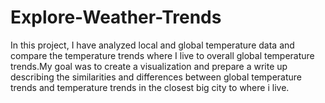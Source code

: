 # Explore-Weather-Trends

In this project, I have analyzed local and global temperature data and compare the temperature trends where I live to overall global temperature trends.My goal was to create a visualization and prepare a write up describing the similarities and differences between global temperature trends and temperature trends in the closest big city to where i live.
